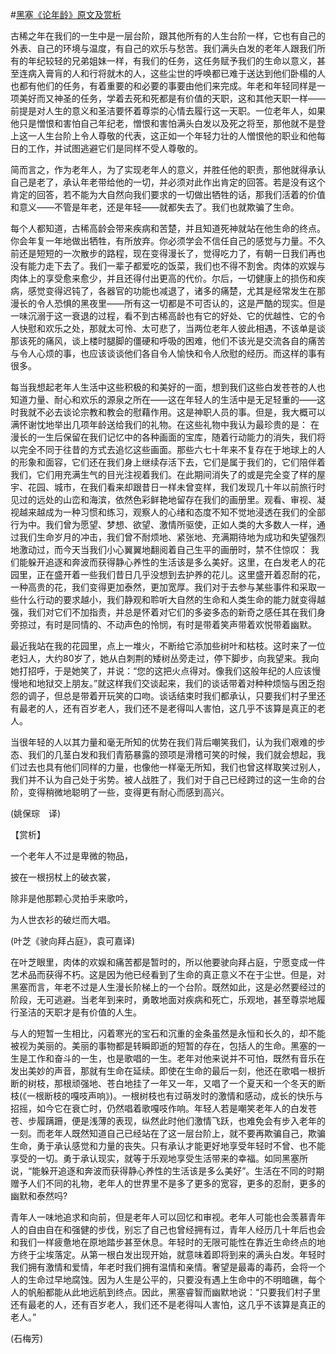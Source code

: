#[黑塞《论年龄》原文及赏析](https://www.vrrw.net/wx/12066.html)

古稀之年在我们的一生中是一层台阶，跟其他所有的人生台阶一样，它也有自己的外表、自己的环境与温度，有自己的欢乐与愁苦。我们满头白发的老年人跟我们所有的年纪较轻的兄弟姐妹一样，有我们的任务，这任务赋予我们的生命以意义，甚至连病入膏肓的人和行将就木的人，这些尘世的呼唤都已难于送达到他们卧榻的人也都有他们的任务，有着重要的和必要的事要由他们来完成。年老和年轻同样是一项美好而又神圣的任务，学着去死和死都是有价值的天职，这和其他天职一样——前提是对人生的意义和圣洁要怀着尊崇的心情去履行这一天职。一位老年人，如果他只是憎恨和害怕自己年纪老，憎恨和害怕满头白发以及死之将至，那他就不是登上这一人生台阶上令人尊敬的代表，这正如一个年轻力壮的人憎恨他的职业和他每日的工作，并试图逃避它们是同样不受人尊敬的。

简而言之，作为老年人，为了实现老年人的意义，并胜任他的职责，那他就得承认自己是老了，承认年老带给他的一切，并必须对此作出肯定的回答。若是没有这个肯定的回答，若不能为大自然向我们要求的一切做出牺牲的话，那我们活着的价值和意义——不管是年老，还是年轻——就都失去了。我们也就欺骗了生命。



每个人都知道，古稀高龄会带来疾病和苦楚，并且知道死神就站在他生命的终点。你会年复一年地做出牺牲，有所放弃。你必须学会不信任自己的感觉与力量。不久前还是短短的一次散步的路程，现在变得漫长了，觉得吃力了，有朝一日我们再也没有能力走下去了。我们一辈子都爱吃的饭菜，我们也不得不割舍。肉体的欢娱与肉体上的享受愈来愈少，并且还得付出更高的代价。尔后，一切健康上的损伤和疾病，感觉变得迟钝了，各器官的功能也减退了，诸多的痛楚，尤其是经常发生在那漫长的令人恐惧的黑夜里——所有这一切都是不可否认的，这是严酷的现实。但是一味沉溺于这一衰退的过程，看不到古稀高龄也有它的好处、它的优越性、它的令人快慰和欢乐之处，那就太可怜、太可悲了，当两位老年人彼此相遇，不该单是谈那该死的痛风，谈上楼时腿脚的僵硬和呼吸的困难，他们不该光是交流各自的痛苦与令人心烦的事，也应该谈谈他们各自令人愉快和令人欣慰的经历。而这样的事有很多。

每当我想起老年人生活中这些积极的和美好的一面，想到我们这些白发苍苍的人也知道力量、耐心和欢乐的源泉之所在——这在年轻人的生活中是无足轻重的——这时我就不必去谈论宗教和教会的慰藉作用。这是神职人员的事。但是，我大概可以满怀谢忱地举出几项年龄送给我们的礼物。在这些礼物中我认为最珍贵的是： 在漫长的一生后保留在我们记忆中的各种画面的宝库，随着行动能力的消失，我们将以完全不同于往昔的方式去追忆这些画面。那些六七十年来不复存在于地球上的人的形象和面容，它们还在我们身上继续存活下去，它们是属于我们的，它们陪伴着我们，它们用充满生气的目光注视着我们。在此期间消失了的或是完全变了样的屋宇、花园、城市，在我们看来却跟昔日一样未曾变样，我们发现几十年以前旅行时见过的远处的山峦和海滨，依然色彩鲜艳地留存在我们的画册里。观看、审视、凝视越来越成为一种习惯和练习，观察人的心绪和态度不知不觉地浸透在我们的全部行为中。我们曾为愿望、梦想、欲望、激情所驱使，正如人类的大多数人一样，通过我们生命岁月的冲击，我们曾不耐烦地、紧张地、充满期待地为成功和失望强烈地激动过，而今天当我们小心翼翼地翻阅着自己生平的画册时，禁不住惊叹： 我们能躲开追逐和奔波而获得静心养性的生活该是多么美好。这里，在白发老人的花园里，正在盛开着一些我们昔日几乎没想到去护养的花儿。这里盛开着忍耐的花，一种高贵的花，我们变得更加泰然，更加宽厚。我们对于去参与某些事件和采取一些什么行动的要求越小，我们静观和聆听大自然的生命和人类生命的能力就变得越强，我们对它们不加指责，并总是怀着对它们的多姿多态的新奇之感任其在我们身旁掠过，有时是同情的、不动声色的怜悯，有时是带着笑声带着欢悦带着幽默。

最近我站在我的花园里，点上一堆火，不断给它添加些树叶和枯枝。这时来了一位老妇人，大约80岁了，她从白刺荆的矮树丛旁走过，停下脚步，向我望来。我向她打招呼，于是她笑了，并说：“您的这把火点得对。像我们这般年纪的人应该慢慢地和地狱交上朋友。”就这样我们交谈起来，我们的谈话带着对种种烦恼与困乏抱怨的调子，但总是带着开玩笑的口吻。谈话结束时我们都承认，只要我们村子里还有最老的人，还有百岁老人，我们还不是老得叫人害怕，这几乎不该算是真正的老人。

当很年轻的人以其力量和毫无所知的优势在我们背后嘲笑我们，认为我们艰难的步态、我们的几茎白发和我们青筋暴露的颈项是滑稽可笑的时候，我们就会想起，我们过去也具有他们同样的力量，也像他一样毫无所知，我们也曾这样取笑过别人，我们并不认为自己处于劣势。被人战胜了，我们对于自己已经跨过的这一生命的台阶，变得稍微地聪明了一些，变得更有耐心而感到高兴。

(姚保琮　译)

【赏析】

一个老年人不过是卑微的物品，

披在一根拐杖上的破衣裳，

除非是他那颗心灵拍手来歌吟，

为人世衣衫的破烂而大唱。

(叶芝《驶向拜占庭》，袁可嘉译)

在叶芝眼里，肉体的欢娱和痛苦都是暂时的，所以他要驶向拜占庭，宁愿变成一件艺术品而获得不朽。这是因为他已经看到了生命的真正意义不在于尘世。但是，对黑塞而言，年老不过是人生漫长阶梯上的一个台阶。既然如此，这是必然要经过的阶段，无可逃避。当老年到来时，勇敢地面对疾病和死亡，乐观地，甚至尊崇地履行圣洁的天职才是有价值的人生。

与人的短暂一生相比，闪着寒光的宝石和沉重的金条虽然是永恒和长久的，却不能被视为美丽的。美丽的事物都是转瞬即逝的短暂的存在，包括人的生命。黑塞的一生是工作和奋斗的一生，也是歌唱的一生。老年对他来说并不可怕，既然有音乐在发出美妙的声音，那就有生命在延续。即使在生命的最后一刻，他还在歌唱一根折断的树枝，那根顽强地、苍白地挂了一年又一年，又唱了一个夏天和一个冬天的断枝(《一根断枝的嘎吱声响》)。一根树枝也有过萌发时的激情和感动，成长的快乐与招摇，如今它在衰亡时，仍然唱着歌嘎吱作响。年轻人若是嘲笑老年人的白发苍苍、步履蹒跚，便是浅薄的表现，纵然此时他们激情飞跃，也难免会有步入老年的一刻。而老年人既然知道自己已经站在了这一层台阶上，就不要再欺骗自己，欺骗生命，勇于承认感觉和力量的丧失。只有承认才能更好地享受年轻时不曾、也不能享受的一切。勇于承认现实，就等于乐观地享受生活带来的幸福。如同黑塞所说，“能躲开追逐和奔波而获得静心养性的生活该是多么美好”。生活在不同的时期赠予人们不同的礼物，老年人的世界里不是多了更多的宽容，更多的忍耐，更多的幽默和泰然吗?

青年人一味地追求和向前，但是老年人可以回忆和审视。老年人可能也会羡慕青年人的自由自在和强健的步伐，别忘了自己也曾经拥有过，青年人经历几十年后也会和我们一样疲惫地在原地踏步甚至休息。年轻时的无限可能性在靠近生命终点的地方终于尘埃落定。从第一根白发出现开始，就意味着即将到来的满头白发。年轻时我们拥有激情和爱情，年老时我们拥有温情和亲情。奢望是最毒的毒药，会将一个人的生命过早地腐蚀。因为人生是公平的，只要没有遇上生命中的不明暗礁，每个人的帆船都能从此地远航到终点。因此，黑塞睿智而幽默地说：“只要我们村子里还有最老的人，还有百岁老人，我们还不是老得叫人害怕，这几乎不该算是真正的老人。”

(石梅芳)

